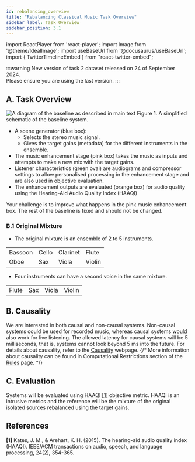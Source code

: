 ```yaml
---
id: rebalancing_overview
title: "Rebalancing Classical Music Task Overview"
sidebar_label: Task Overview
sidebar_position: 3.1
---
```

import ReactPlayer from 'react-player';
import Image from '@theme/IdealImage';
import useBaseUrl from '@docusaurus/useBaseUrl';
import { TwitterTimelineEmbed } from "react-twitter-embed";

:::warning
New version of task 2 dataset released on 24 of September 2024.   
Please ensure you are using the last version.
:::

## A. Task Overview 

<div style={{textAlign:'center'}}>
<Image img={require('../../../static/img/cad2/SimpleTaskDiagramCAD2.png')} alt="A diagram of the baseline as described in main text"/>
Figure 1. A simplified schematic of the baseline system.
</div>

- A scene generator (blue box):
  - Selects the stereo music signal.
  - Gives the target gains (metadata) for the different instruments in the ensemble.
- The music enhancement stage (pink box) takes the music as inputs and attempts to make a new mix with the target gains.
- Listener characteristics (green oval) are audiograms and compressor settings to allow personalised processing in the enhancement stage and are also used in objective evaluation.
- The enhancement outputs are evaluated (orange box) for audio quality using the Hearing-Aid Audio Quality Index (HAAQI)

Your challenge is to improve what happens in the pink music enhancement box. The rest of the baseline is fixed and should not be changed.

### B.1 Original Mixture

- The original mixture is an ensemble of 2 to 5 instruments.

|         |       |          |        |
|---------|-------|----------|--------|
| Bassoon | Cello | Clarinet | Flute  |
| Oboe    | Sax   | Viola    | Violin |

- Four instruments can have a second voice in the same mixture.

|       |      |       |        |
|-------|------|-------|--------|
| Flute | Sax  | Viola | Violin |


## B. Causality

We are interested in both causal and non-causal systems. Non-causal systems could be used for recorded music, whereas causal systems would also work for live listening. The allowed latency for causal systems will be 5 milliseconds, that is, systems cannot look beyond 5 ms into the future.
For details about causality, refer to the [Causality](../causality) webpage.
{/*
More information about causality can be found in Computational Restrictions section of the [Rules](Take%20Part/rules) page.
*/}

## C. Evaluation

Systems will be evaluated using HAAQI [[1]](#references) objective metric. HAAQI is an intrusive metrics and the reference 
will be the mixture of the original isolated sources rebalanced using the target gains. 

## References

**[1]** Kates, J. M., & Arehart, K. H. (2015). The hearing-aid audio quality index (HAAQI). IEEE/ACM transactions on audio, speech, and language processing, 24(2), 354-365.  
